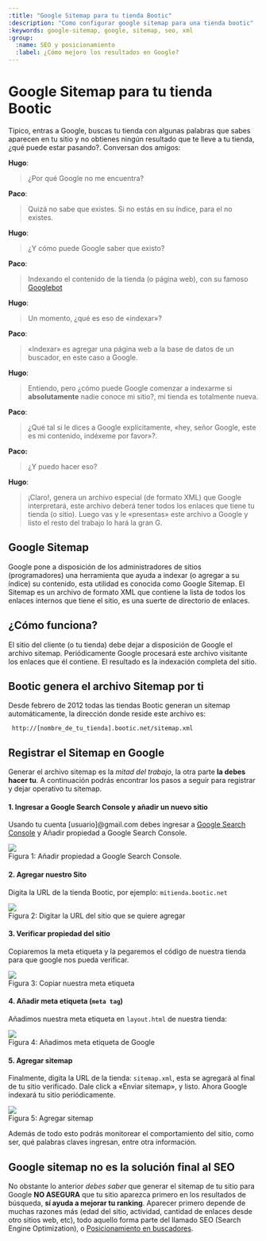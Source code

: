 ```yaml
---
:title: "Google Sitemap para tu tienda Bootic"
:description: "Como configurar google sitemap para una tienda bootic"
:keywords: google-sitemap, google, sitemap, seo, xml 
:group:
  :name: SEO y posicionamiento
  :label: ¿Cómo mejoro los resultados en Google?
---
```


Google Sitemap para tu tienda Bootic
====================================

Típico, entras a Google, buscas tu tienda con algunas palabras que sabes aparecen en tu sitio y no obtienes ningún resultado que te lleve a tu tienda, ¿qué puede estar pasando?. Conversan dos amigos:

**Hugo**:

> ¿Por qué Google no me encuentra?

**Paco**:

> Quizá no sabe que existes. Si no estás en su índice, para el no existes.

**Hugo**:

> ¿Y cómo puede Google saber que existo?

**Paco**:

> Indexando el contenido de la tienda (o página web), con su famoso [Googlebot][bot]

**Hugo**:

> Un momento, ¿qué es eso de «indexar»?

**Paco**:

> «Indexar» es agregar una página web a la base de datos de un buscador, en este caso a Google.

**Hugo**:

> Entiendo, pero ¿cómo puede Google comenzar a indexarme si **absolutamente** nadie conoce mi sitio?, mi tienda es totalmente nueva.

**Paco**:

> ¿Qué tal si le dices a Google explícitamente, «hey, señor Google, este es mi
contenido, indéxeme por favor»?. 

**Paco:**

> ¿Y puedo hacer eso?

**Hugo**:

> ¡Claro!, genera un archivo especial (de formato XML) que Google interpretará, este archivo deberá tener todos los enlaces que tiene tu tienda (o sitio). Luego vas y le «presentas» este archivo a Google y listo el resto del trabajo lo hará la gran G.

## Google Sitemap

Google pone a disposición de los administradores de sitios (programadores) una herramienta que ayuda a indexar (o agregar a su índice) su contenido, esta utilidad es conocida como Google Sitemap. El Sitemap es un archivo de formato XML que contiene la lista de todos los enlaces internos que tiene el sitio, es una suerte de directorio de enlaces.

## ¿Cómo funciona?

El sitio del cliente (o tu tienda) debe dejar a disposición de Google el archivo sitemap. Periódicamente Google procesará este archivo visitante los enlaces que él contiene. El resultado es la indexación completa del sitio.


## Bootic genera el archivo Sitemap por ti

Desde febrero de 2012 todas las tiendas Bootic generan un sitemap automáticamente, la
dirección donde reside este archivo es:

     http://[nombre_de_tu_tienda].bootic.net/sitemap.xml

## Registrar el Sitemap en Google

Generar el archivo sitemap es la _mitad del trabajo_, la otra parte **la debes hacer tu**.
A continuación podrás encontrar los pasos a seguir para registrar y dejar operativo tu
sitemap.

#### 1. Ingresar a Google Search Console y añadir un nuevo sitio

Usando tu cuenta [usuario]@gmail.com debes ingresar a [Google Search Console][ggt] y Añadir propiedad a Google Search Console. 

<div class="captura">
  <div class="c-contenido">
    <a title="Ingresar a Google Search Console y añadir un nuevo sitio" href="/img/posicionamiento/sitemap-1.png" rel="fancybox">
      <img src="/img/posicionamiento/sitemap-seo-1.png" />
    </a>
  </div>
  <div class="c-pie">Figura 1: Añadir propiedad a Google Search Console.</div>
</div>

#### 2. Agregar nuestro Sito

Digita la URL de la tienda Bootic, por ejemplo: <code>mitienda.bootic.net</code> 

<div class="captura">
  <div class="c-contenido">
  <a title="Agregar Sitio" href="/img/posicionamiento/sitemap-2.png" rel="fancybox">
    <img src="/img/posicionamiento/sitemap-seo-2.png" />
  </a>
  </div>
  <div class="c-pie">Figura 2: Digitar la URL del sitio que se quiere agregar</div>
</div>

#### 3. Verificar propiedad del sitio
    
Copiaremos la meta etiqueta y la pegaremos el código de nuestra tienda para que google nos pueda verificar.

<div class="captura">
  <div class="c-contenido">
    <a title="Enviar el archivo sitemap" href="/img/posicionamiento/sitemap-7.png" rel="fancybox">
      <img src="/img/posicionamiento/sitemap-seo-3.png" />
    </a>
  </div>
  <div class="c-pie">Figura 3: Copiar nuestra meta etiqueta</div>
</div>

#### 4. Añadir meta etiqueta (`meta tag`)

Añadimos nuestra meta etiqueta en `layout.html` de nuestra tienda: 
  
<div class="captura">
  <div class="c-contenido">
    <a title="Añadir Sitemap" href="/img/posicionamiento/sitemap-8.png" rel="fancybox">
      <img src="/img/posicionamiento/sitemap-seo-4.png" />
    </a>
  </div>
  <div class="c-pie">
    <div>Figura 4: Añadimos meta etiqueta de Google</div>
  </div>
</div>

#### 5. Agregar sitemap

Finalmente, digita la URL de la tienda: `sitemap.xml`, esta se agregará al final de tu
sitio verificado. Dale click a «Enviar sitemap», y listo. Ahora Google indexará tu sitio
periódicamente. 
  
<div class="captura">
  <div class="c-contenido">
    <img src="/img/posicionamiento/sitemap-seo-5.png" />
  </div>
  <div class="c-pie">Figura 5: Agregar sitemap</div>
</div>

Además de todo esto podrás monitorear el comportamiento del sitio, como ser, qué palabras
claves ingresan, entre otra información.

## Google sitemap no es la solución final al SEO

No obstante lo anterior _debes saber_ que generar el sitemap de tu sitio para Google **NO
ASEGURA** que tu sitio aparezca primero en los resultados de búsqueda, **sí ayuda a
mejorar tu ranking**. Aparecer primero depende de muchas razones más (edad del sitio,
actividad, cantidad de enlaces desde otro sitios web, etc), todo aquello forma parte del
llamado SEO (Search Engine Optimization), o [Posicionamiento en buscadores][seo].


[bot]: http://es.wikipedia.org/wiki/Googlebot "Entrada en wikipedia de Googlebot"
[seo]: http://es.wikipedia.org/wiki/Posicionamiento_en_buscadores "SEO en wikipedia"   
[ggt]: https://search.google.com/search-console/about?hl=es "Google Webmaster Tools"
[layout]: /es/diseno/plantillas/layout "Qué es la plantilla layout"
